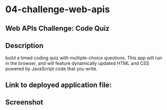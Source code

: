 # 04-challenge-web-apis
## Web APIs Challenge: Code Quiz

## Description
build a timed coding quiz with multiple-choice questions. This app will run in the browser, and will feature dynamically updated HTML and CSS powered by JavaScript code that you write.

## Link to deployed application file:

## Screenshot
